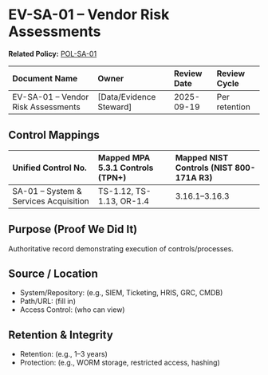 # EV-SA-01 – Vendor Risk Assessments

**Related Policy:** [POL-SA-01](../policies/POL-SA-01_*.md)

| Document Name | Owner | Review Date | Review Cycle |
| :---- | :---- | :---- | :---- |
| EV-SA-01 – Vendor Risk Assessments | [Data/Evidence Steward] | 2025-09-19 | Per retention |

## Control Mappings
| Unified Control No. | Mapped MPA 5.3.1 Controls (TPN+) | Mapped NIST Controls (NIST 800-171A R3) |
| :---- | :---- | :---- |
| SA-01 – System & Services Acquisition | TS-1.12, TS-1.13, OR-1.4 | 3.16.1–3.16.3 |

## Purpose (Proof We Did It)
Authoritative record demonstrating execution of controls/processes.

## Source / Location
- System/Repository: (e.g., SIEM, Ticketing, HRIS, GRC, CMDB)
- Path/URL: (fill in)
- Access Control: (who can view)

## Retention & Integrity
- Retention: (e.g., 1–3 years)
- Protection: (e.g., WORM storage, restricted access, hashing)
